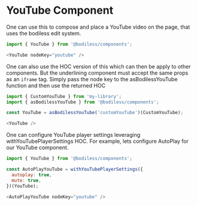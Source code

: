 # YouTube Component

  One can use this to compose and place a YouTube video on the page, that uses
  the bodiless edit system.

  ``` js
  import { YouTube } from '@bodiless/components';

  <YouTube nodeKey="youtube" />
  ```

  One can also use the HOC version of this which can then be apply to other components. But
  the underlining component must accept the same props as an `iframe` tag. Simply pass
  the node key to the asBodilessYouTube function and then use the returned HOC

  ``` js
  import { CustomYouTube } from 'my-library';
  import { asBodilessYouTube } from '@bodiless/components';

  const YouTube = asBodilessYouTube('customYouTube')(CustomYouTube);

  <YouTube />
  ```

  One can configure YouTube player settings leveraging withYouTubePlayerSettings HOC. For example, lets configure AutoPlay for our YouTube component.

  ``` js
  import { YouTube } from '@bodiless/components';

  const AutoPlayYouTube = withYouTubePlayerSettings({
    autoplay: true,
    mute: true,
  })(YouTube);

  <AutoPlayYouTube nodeKey="youtube" />
  ```
